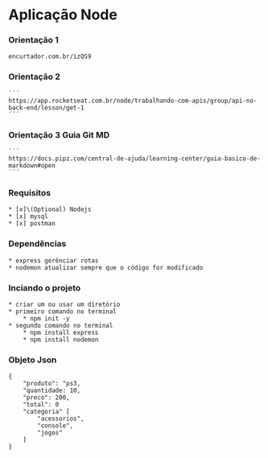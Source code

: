# Aplicação Node
### Orientação 1
```
encurtador.com.br/izQS9
```
### Orientação 2
    ´´´
    https://app.rocketseat.com.br/node/trabalhando-com-apis/group/api-no-back-end/lesson/get-1
    ´´´
### Orientação 3 Guia Git MD
    ´´´
    https://docs.pipz.com/central-de-ajuda/learning-center/guia-basico-de-markdown#open
    ´´´
### Requisitos
    * [x]\(Optional) Nodejs
    * [x] mysql
    * [x] postman

### Dependências
    * express gerênciar rotas
    * nodemon atualizar sempre que o código for modificado

### Inciando o projeto
    * criar um ou usar um diretório
    * primeiro comando no terminal
        * npm init -y
    * segundo comando no terminal
        * npm install express
        * npm install nodemon
### Objeto Json
~~~
{
    "produto": "ps3,
    "quantidade: 10,
    "preco": 200,
    "total": 0
    "categoria" [
        "acessorios",
        "console",
        "jogos"
    ]
}
~~~